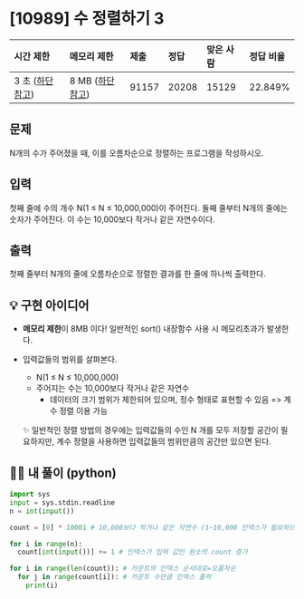 # [10989] 수 정렬하기 3

| 시간 제한                                                  | 메모리 제한                                                | 제출  | 정답  | 맞은 사람 | 정답 비율 |
| :--------------------------------------------------------- | :--------------------------------------------------------- | :---- | :---- | :-------- | :-------- |
| 3 초 ([하단 참고](https://www.acmicpc.net/problem/10989#)) | 8 MB ([하단 참고](https://www.acmicpc.net/problem/10989#)) | 91157 | 20208 | 15129     | 22.849%   |

## 문제

N개의 수가 주어졌을 때, 이를 오름차순으로 정렬하는 프로그램을 작성하시오.

## 입력

첫째 줄에 수의 개수 N(1 ≤ N ≤ 10,000,000)이 주어진다. 둘째 줄부터 N개의 줄에는 숫자가 주어진다. 이 수는 10,000보다 작거나 같은 자연수이다.

## 출력

첫째 줄부터 N개의 줄에 오름차순으로 정렬한 결과를 한 줄에 하나씩 출력한다.





## 💡 구현 아이디어

- **메모리 제한**이 8MB 이다! 일반적인 sort() 내장함수 사용 시 메모리초과가 발생한다. 

- 입력값들의 범위를 살펴본다.

  - N(1 ≤ N ≤ 10,000,000)
  - 주어지는 수는 10,000보다 작거나 같은 자연수
    - 데이터의 크기 범위가 제한되어 있으며, 정수 형태로 표현할 수 있음 => 계수 정렬 이용 가능

  ✨ 일반적인 정렬 방법의 경우에는 입력값들의 수인 N 개를 모두 저장할 공간이 필요하지만, 계수 정렬을 사용하면 입력값들의 범위만큼의 공간만 있으면 된다.

  



## 🙆‍♀️ 내 풀이 (python)

```python
import sys
input = sys.stdin.readline
n = int(input())

count = [0] * 10001 # 10,000보다 작거나 같은 자연수 (1~10,000 인덱스가 필요하므로 10000 + 1 )

for i in range(n):
  count[int(input())] += 1 # 인덱스가 입력 값인 원소의 count 증가

for i in range(len(count)): # 카운트의 인덱스 순서대로=오름차순
  for j in range(count[i]): # 카운트 수만큼 인덱스 출력
    print(i)
```



